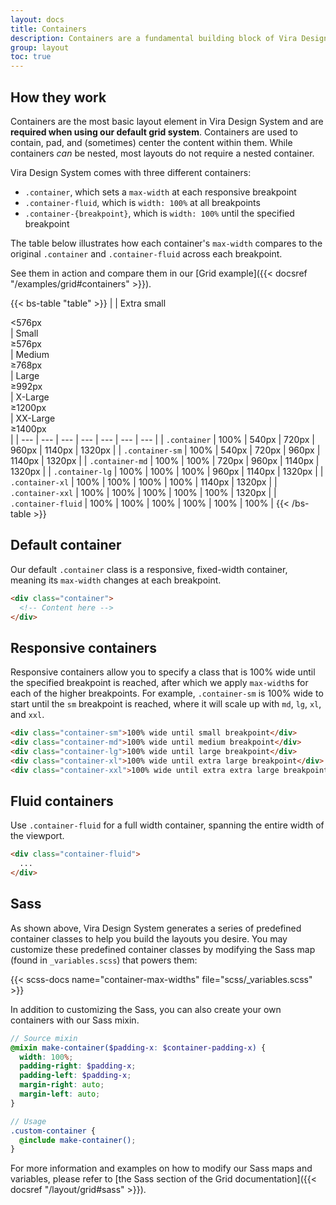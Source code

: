 ```yaml
---
layout: docs
title: Containers
description: Containers are a fundamental building block of Vira Design System that contain, pad, and align your content within a given device or viewport.
group: layout
toc: true
---
```


## How they work

Containers are the most basic layout element in Vira Design System and are **required when using our default grid system**. Containers are used to contain, pad, and (sometimes) center the content within them. While containers *can* be nested, most layouts do not require a nested container.

Vira Design System comes with three different containers:

- `.container`, which sets a `max-width` at each responsive breakpoint
- `.container-fluid`, which is `width: 100%` at all breakpoints
- `.container-{breakpoint}`, which is `width: 100%` until the specified breakpoint

The table below illustrates how each container's `max-width` compares to the original `.container` and `.container-fluid` across each breakpoint.

See them in action and compare them in our [Grid example]({{< docsref "/examples/grid#containers" >}}).

{{< bs-table "table" >}}
|  | Extra small<div class="fw-normal">&lt;576px</div> | Small<div class="fw-normal">&ge;576px</div> | Medium<div class="fw-normal">&ge;768px</div> | Large<div class="fw-normal">&ge;992px</div> | X-Large<div class="fw-normal">&ge;1200px</div> | XX-Large<div class="fw-normal">&ge;1400px</div> |
| --- | --- | --- | --- | --- | --- | --- |
| `.container` | <span class="text-muted">100%</span> | 540px | 720px | 960px | 1140px | 1320px |
| `.container-sm` | <span class="text-muted">100%</span> | 540px | 720px | 960px | 1140px | 1320px |
| `.container-md` | <span class="text-muted">100%</span> | <span class="text-muted">100%</span> | 720px | 960px | 1140px | 1320px |
| `.container-lg` | <span class="text-muted">100%</span> | <span class="text-muted">100%</span> | <span class="text-muted">100%</span> | 960px | 1140px | 1320px |
| `.container-xl` | <span class="text-muted">100%</span> | <span class="text-muted">100%</span> | <span class="text-muted">100%</span> | <span class="text-muted">100%</span> | 1140px | 1320px |
| `.container-xxl` | <span class="text-muted">100%</span> | <span class="text-muted">100%</span> | <span class="text-muted">100%</span> | <span class="text-muted">100%</span> | <span class="text-muted">100%</span> | 1320px |
| `.container-fluid` | <span class="text-muted">100%</span> | <span class="text-muted">100%</span> | <span class="text-muted">100%</span> | <span class="text-muted">100%</span> | <span class="text-muted">100%</span> | <span class="text-muted">100%</span> |
{{< /bs-table >}}

## Default container

Our default `.container` class is a responsive, fixed-width container, meaning its `max-width` changes at each breakpoint.

```html
<div class="container">
  <!-- Content here -->
</div>
```

## Responsive containers

Responsive containers allow you to specify a class that is 100% wide until the specified breakpoint is reached, after which we apply `max-width`s for each of the higher breakpoints. For example, `.container-sm` is 100% wide to start until the `sm` breakpoint is reached, where it will scale up with `md`, `lg`, `xl`, and `xxl`.

```html
<div class="container-sm">100% wide until small breakpoint</div>
<div class="container-md">100% wide until medium breakpoint</div>
<div class="container-lg">100% wide until large breakpoint</div>
<div class="container-xl">100% wide until extra large breakpoint</div>
<div class="container-xxl">100% wide until extra extra large breakpoint</div>
```

## Fluid containers

Use `.container-fluid` for a full width container, spanning the entire width of the viewport.

```html
<div class="container-fluid">
  ...
</div>
```

## Sass

As shown above, Vira Design System generates a series of predefined container classes to help you build the layouts you desire. You may customize these predefined container classes by modifying the Sass map (found in `_variables.scss`) that powers them:

{{< scss-docs name="container-max-widths" file="scss/_variables.scss" >}}

In addition to customizing the Sass, you can also create your own containers with our Sass mixin.

```scss
// Source mixin
@mixin make-container($padding-x: $container-padding-x) {
  width: 100%;
  padding-right: $padding-x;
  padding-left: $padding-x;
  margin-right: auto;
  margin-left: auto;
}

// Usage
.custom-container {
  @include make-container();
}
```

For more information and examples on how to modify our Sass maps and variables, please refer to [the Sass section of the Grid documentation]({{< docsref "/layout/grid#sass" >}}).
